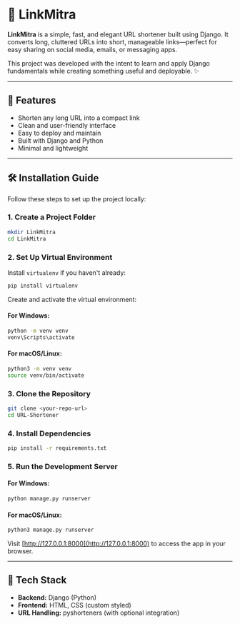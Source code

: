 # 🔗 LinkMitra

**LinkMitra** is a simple, fast, and elegant URL shortener built using Django. It converts long, cluttered URLs into short, manageable links—perfect for easy sharing on social media, emails, or messaging apps.

This project was developed with the intent to learn and apply Django fundamentals while creating something useful and deployable. ✨

---

## 🚀 Features

- Shorten any long URL into a compact link
- Clean and user-friendly interface
- Easy to deploy and maintain
- Built with Django and Python
- Minimal and lightweight

---

## 🛠 Installation Guide

Follow these steps to set up the project locally:

### 1. Create a Project Folder

```bash
mkdir LinkMitra
cd LinkMitra
```

### 2. Set Up Virtual Environment

Install `virtualenv` if you haven't already:

```bash
pip install virtualenv
```

Create and activate the virtual environment:

#### For Windows:
```bash
python -m venv venv
venv\Scripts\activate
```

#### For macOS/Linux:
```bash
python3 -m venv venv
source venv/bin/activate
```

### 3. Clone the Repository

```bash
git clone <your-repo-url>
cd URL-Shortener
```

### 4. Install Dependencies

```bash
pip install -r requirements.txt
```

### 5. Run the Development Server

#### For Windows:
```bash
python manage.py runserver
```

#### For macOS/Linux:
```bash
python3 manage.py runserver
```

Visit [http://127.0.0.1:8000](http://127.0.0.1:8000) to access the app in your browser.

---

## 📁 Tech Stack

- **Backend:** Django (Python)
- **Frontend:** HTML, CSS (custom styled)
- **URL Handling:** pyshorteners (with optional integration)
